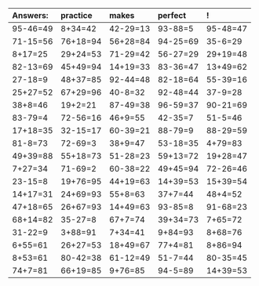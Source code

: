 | Answers: | practice | makes | perfect | ! |
| :--- | :--- | :--- | :--- | :--- |
| 95-46=49 | 8+34=42 | 42-29=13 | 93-88=5 | 95-48=47 | 
| 71-15=56 | 76+18=94 | 56+28=84 | 94-25=69 | 35-6=29 | 
| 8+17=25 | 29+24=53 | 71-29=42 | 56-27=29 | 29+19=48 | 
| 82-13=69 | 45+49=94 | 14+19=33 | 83-36=47 | 13+49=62 | 
| 27-18=9 | 48+37=85 | 92-44=48 | 82-18=64 | 55-39=16 | 
| 25+27=52 | 67+29=96 | 40-8=32 | 92-48=44 | 37-9=28 | 
| 38+8=46 | 19+2=21 | 87-49=38 | 96-59=37 | 90-21=69 | 
| 83-79=4 | 72-56=16 | 46+9=55 | 42-35=7 | 51-5=46 | 
| 17+18=35 | 32-15=17 | 60-39=21 | 88-79=9 | 88-29=59 | 
| 81-8=73 | 72-69=3 | 38+9=47 | 53-18=35 | 4+79=83 | 
| 49+39=88 | 55+18=73 | 51-28=23 | 59+13=72 | 19+28=47 | 
| 7+27=34 | 71-69=2 | 60-38=22 | 49+45=94 | 72-26=46 | 
| 23-15=8 | 19+76=95 | 44+19=63 | 14+39=53 | 15+39=54 | 
| 14+17=31 | 24+69=93 | 55+8=63 | 37+7=44 | 48+4=52 | 
| 47+18=65 | 26+67=93 | 14+49=63 | 93-85=8 | 91-68=23 | 
| 68+14=82 | 35-27=8 | 67+7=74 | 39+34=73 | 7+65=72 | 
| 31-22=9 | 3+88=91 | 7+34=41 | 9+84=93 | 8+68=76 | 
| 6+55=61 | 26+27=53 | 18+49=67 | 77+4=81 | 8+86=94 | 
| 8+53=61 | 80-42=38 | 61-12=49 | 51-7=44 | 80-35=45 | 
| 74+7=81 | 66+19=85 | 9+76=85 | 94-5=89 | 14+39=53 | 
